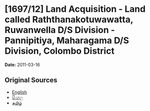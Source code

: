 # [1697/12] Land Acquisition - Land called Raththanakotuwawatta, Ruwanwella D/S Division - Pannipitiya, Maharagama D/S Division, Colombo District

**Date:** 2011-03-16

## Original Sources

- [English](https://documents.gov.lk/view/extra-gazettes/2011/3/1697-12_E.pdf)
- [සිංහල](https://documents.gov.lk/view/extra-gazettes/2011/3/1697-12_S.pdf)
- [தமிழ்](https://documents.gov.lk/view/extra-gazettes/2011/3/1697-12_T.pdf)
